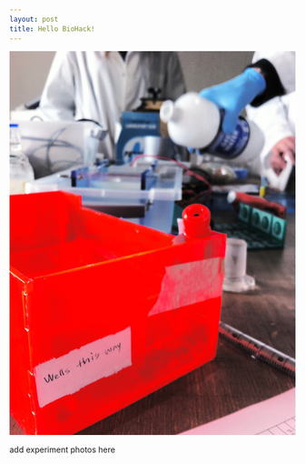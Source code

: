 ```yaml
---
layout: post
title: Hello BioHack!
---
```


![jadiejadiejadie](/images/biohack.jpg)



add experiment photos here